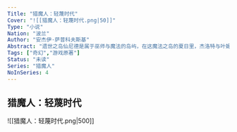 ```yaml
---
Title: "猎魔人：轻蔑时代"
Cover: "![[猎魔人：轻蔑时代.png|50]]"
Type: "小说"
Nation: "波兰"
Author: "安杰伊·萨普科夫斯基"
Abstract: "遗世之岛仙尼德是属于巫师与魔法的岛屿，在这魔法之岛的夏日里，杰洛特与叶妮芙是久别重逢的甜蜜情侣，希瑞是不安分的魔法学院新生。而即将于此召开的巫师集会，则应完全与暴力无缘。然而时代的风暴一夜之间让一切天翻地覆，巫师集会化为猩红的战场，濒死的杰洛特、失踪的叶妮芙、在沙漠之中等待末日的希瑞，三人再也无法回到那个夏天的仙尼德岛，而他们的决定，将会彻底改写历史！"
Tags: ["奇幻","游戏原著"]
Status: "未读"
Series: "猎魔人"
NoInSeries: 4
---
```

## 猎魔人：轻蔑时代
![[猎魔人：轻蔑时代.png|500]]

